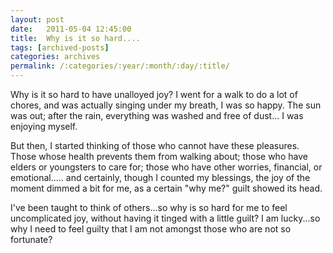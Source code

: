 ```yaml
---
layout: post
date:	2011-05-04 12:45:00
title:  Why is it so hard....
tags: [archived-posts]
categories: archives
permalink: /:categories/:year/:month/:day/:title/
---
```

Why is it so hard to have unalloyed joy? I went for a walk to do a lot of chores, and was actually singing under my breath, I was so happy. The sun was out; after the rain, everything was washed and free of dust... I was enjoying myself. 

But then, I started thinking of those who cannot have these pleasures. Those whose health prevents them from walking about; those who have elders or youngsters to care for; those who have other worries, financial, or emotional..... and certainly, though I counted my blessings, the joy of the moment dimmed a bit for me, as a certain "why me?" guilt showed its head.

I've been taught to think of others...so why is so hard for me to feel uncomplicated joy, without having it tinged with a little guilt? I am lucky...so why I need to feel guilty that I am not amongst those who are not so fortunate?
